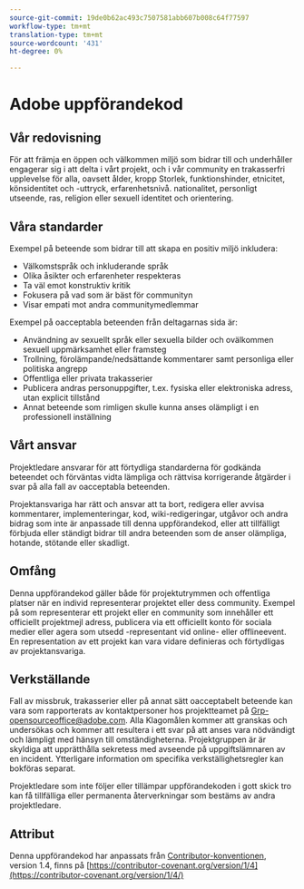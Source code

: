 ```yaml
---
source-git-commit: 19de0b62ac493c7507581abb607b008c64f77597
workflow-type: tm+mt
translation-type: tm+mt
source-wordcount: '431'
ht-degree: 0%

---
```

# Adobe uppförandekod

## Vår redovisning

För att främja en öppen och välkommen miljö
som bidrar till och underhåller engagerar sig i att delta i vårt projekt, och
i vår community en trakasserfri upplevelse för alla, oavsett ålder, kropp
Storlek, funktionshinder, etnicitet, könsidentitet och -uttryck, erfarenhetsnivå.
nationalitet, personligt utseende, ras, religion eller sexuell identitet och
orientering.

## Våra standarder

Exempel på beteende som bidrar till att skapa en positiv miljö
inkludera:

* Välkomstspråk och inkluderande språk
* Olika åsikter och erfarenheter respekteras
* Ta väl emot konstruktiv kritik
* Fokusera på vad som är bäst för communityn
* Visar empati mot andra communitymedlemmar

Exempel på oacceptabla beteenden från deltagarnas sida är:

* Användning av sexuellt språk eller sexuella bilder och ovälkommen sexuell uppmärksamhet eller
framsteg
* Trollning, förolämpande/nedsättande kommentarer samt personliga eller politiska angrepp
* Offentliga eller privata trakasserier
* Publicera andras personuppgifter, t.ex. fysiska eller elektroniska
adress, utan explicit tillstånd
* Annat beteende som rimligen skulle kunna anses olämpligt i en
professionell inställning

## Vårt ansvar

Projektledare ansvarar för att förtydliga standarderna för godkända
beteendet och förväntas vidta lämpliga och rättvisa korrigerande åtgärder i
svar på alla fall av oacceptabla beteenden.

Projektansvariga har rätt och ansvar att ta bort, redigera eller
avvisa kommentarer, implementeringar, kod, wiki-redigeringar, utgåvor och andra bidrag
som inte är anpassade till denna uppförandekod, eller att tillfälligt förbjuda eller
ständigt bidrar till andra beteenden som de anser olämpliga,
hotande, stötande eller skadligt.

## Omfång

Denna uppförandekod gäller både för projektutrymmen och offentliga platser
när en individ representerar projektet eller dess community. Exempel på
som representerar ett projekt eller en community som innehåller ett officiellt projektmejl
adress, publicera via ett officiellt konto för sociala medier eller agera som utsedd
-representant vid online- eller offlineevent. En representation av ett projekt kan vara
vidare definieras och förtydligas av projektansvariga.

## Verkställande

Fall av missbruk, trakasserier eller på annat sätt oacceptabelt beteende kan vara
som rapporterats av kontaktpersoner hos projektteamet på Grp-opensourceoffice@adobe.com. Alla
Klagomålen kommer att granskas och undersökas och kommer att resultera i ett svar på att
anses vara nödvändigt och lämpligt med hänsyn till omständigheterna. Projektgruppen är
är skyldiga att upprätthålla sekretess med avseende på uppgiftslämnaren av en incident.
Ytterligare information om specifika verkställighetsregler kan bokföras separat.

Projektledare som inte följer eller tillämpar uppförandekoden i gott skick
tro kan få tillfälliga eller permanenta återverkningar som bestäms av andra
projektledare.

## Attribut

Denna uppförandekod har anpassats från [Contributor-konventionen](https://contributor-covenant.org), version 1.4,
finns på [https://contributor-covenant.org/version/1/4](https://contributor-covenant.org/version/1/4/)
